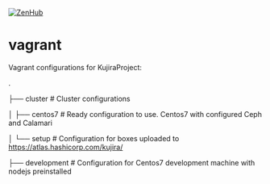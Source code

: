 [![ZenHub](https://raw.githubusercontent.com/ZenHubIO/support/master/zenhub-badge.png)](https://zenhub.io)
# vagrant
Vagrant configurations for KujiraProject:

.

├── cluster # Cluster configurations 


│   ├── centos7 # Ready configuration to use. Centos7 with configured Ceph and Calamari 


│   └── setup # Configuration for boxes uploaded to https://atlas.hashicorp.com/kujira/ 


├── development # Configuration for Centos7 development machine with nodejs preinstalled 

